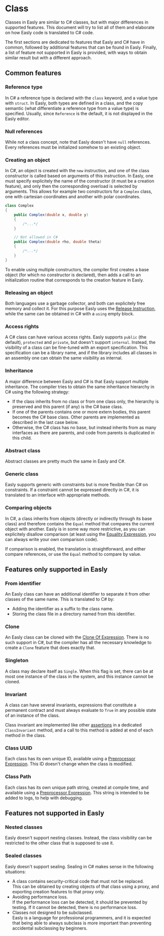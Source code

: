# Class

Classes in Easly are similar to C# classes, but with major differences in supported features. This document will try to list all of them and elaborate on how Easly code is translated to C# code.

The first sections are dedicated to features that Easly and C# have in common, followed by additional features that can be found in Easly. Finally, a list of feature not supported in Easly is provided, with ways to obtain similar result but with a different approach.

## Common features

### Reference type

In C# a reference type is declared with the `class` keyword, and a value type with `struct`. In Easly, both types are defined in a class, and the copy semantic (what differentiate a reference type from a value type) is specified. Usually, since `Reference` is the default, it is not displayed in the Easly editor.

### Null references

While not a class concept, note that Easly doesn't have `null` references. Every references must be initialized somehow to an existing object.

### Creating an object

In C#, an object is created with the `new` instruction, and one of the class constructor is called based on arguments of this instruction. In Easly, one must specify explicitely the name of the constructor (it must be a creation feature), and only then the corresponding overload is selected by arguments. This allows for example two constructors for a `Complex` class, one with cartesian coordinates and another with polar coordinates.

```csharp
class Complex
{
    public Complex(double x, double y)
    {
        /*...*/
    }

    // Not allowed in C#
    public Complex(double rho, double theta)
    {
        /*...*/
    }
}
```

To enable using multiple constructors, the compiler first creates a base object (for which no constructor is declared), then adds a call to an initialization routine that corresponds to the creation feature in Easly.

### Releasing an object

Both languages use a garbage collector, and both can explicitely free memory and collect it. For this purpose Easly uses the [Release Instruction](https://github.com/dlebansais/Easly-Language/blob/master/Doc/Nodes/Instruction/ReleaseInstruction.md), while the same can be obtained in C# with a `using` empty block.

### Access rights

A C# class can have various access rights. Easly supports `public` (the default), `protected` and `private`, but doesn't support `internal`. Instead, the visibility of a class can be fine-tuned with an export specification. This specification can be a library name, and if the library includes all classes in an assembly one can obtain the same visibility as internal.

### Inheritance

A major difference between Easly and C# is that Easly support multiple inheritance. The compiler tries to obtain the same inheritance hierarchy in C# using the following strategy:

+ If the class inherits from no class or from one class only, the hierarchy is preserved and this parent (if any) is the C# base class.
+ If one of the parents contains one or more extern bodies, this parent becomes the C# base class. Other parents are implemented as described in the last case below.
+ Otherwise, the C# class has no base, but instead inherits from as many interfaces as there are parents, and code from parents is duplicated in this child.

### Abstract class

Abstract classes are pretty much the same in Easly and C#.

### Generic class

Easly supports generic with constraints but is more flexible than C# on constraints. If a constraint cannot be expressed directly in C#, it is translated to an interface with appropriate methods.

### Comparing objects

In C#, a class inherits from objects (directly or indirectly through its base class) and therefore contains the `Equal` method that compares the current object with another. Easly is in some way more restrictive, as you can explicitely disallow comparison (at least using the [Equality Expression](https://github.com/dlebansais/Easly-Language/blob/master/Doc/Nodes/Expression/EqualityExpression.md), you can always write your own comparison code).

If comparison is enabled, the translation is straightforward, and either compare references, or use the `Equal` method to compare by value.

## Features only supported in Easly

### From identifier

An Easly class can have an additional identifier to separate it from other classes of the same name. This is translated to C# by:

+ Adding the identifier as a suffix to the class name.
+ Storing the class file in a directory named from this identifier.

### Clone

An Easly class can be cloned with the [Clone Of Expression](https://github.com/dlebansais/Easly-Language/blob/master/Doc/Nodes/Expression/CloneOfExpression.md). There is no such support in C#, but the compiler has all the necessary knowledge to create a `Clone` feature that does exactly that. 

### Singleton

A class may declare itself as `Single`. When this flag is set, there can be at most one instance of the class in the system, and this instance cannot be cloned.

### Invariant

A class can have several invariants, expressions that constitute a permanent contract and must always evaluate to `True` in any possible state of an instance of the class.

Class invariant are implemented like other [assertions](https://github.com/dlebansais/Easly-Language/blob/master/Doc/Nodes/Assertion.md) in a dedicated `ClassInvariant` method, and a call to this method is added at end of each method in the class.

### Class UUID

Each class has its own unique ID, available using a [Preprocessor Expression](https://github.com/dlebansais/Easly-Language/blob/master/Doc/Nodes/Expression/PreprocessorExpression.md). This ID doesn't change when the class is modified.

### Class Path

Each class has its own unique path string, created at compile time, and available using a [Preprocessor Expression](https://github.com/dlebansais/Easly-Language/blob/master/Doc/Nodes/Expression/PreprocessorExpression.md). This string is intended to be added to logs, to help with debugging.

## Features not supported in Easly

### Nested classes

Easly doesn't support nesting classes. Instead, the class visibility can be restricted to the other class that is supposed to use it.

### Sealed classes

Easly doesn't support sealing. Sealing in C# makes sense in the following situations:

+ A class contains security-critical code that must not be replaced.<br>This can be obtained by creating objects of that class using a proxy, and exporting creation features to that proxy only.
+ Avoiding performance loss.<br>If the performance loss can be detected, it should be prevented by testing. If it cannot be detected, there is no performance loss.
+ Classes not designed to be subclassed.<br>Easly is a language for professional programmers, and it is expected that being able to always subclass is more important than preventing accidental subclassing by beginners.

 
